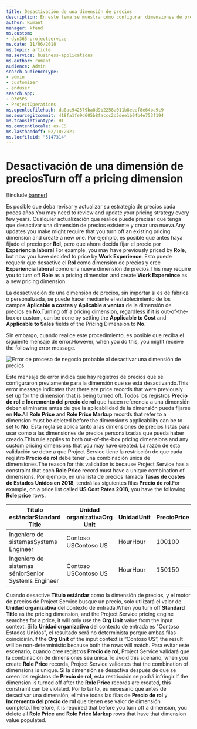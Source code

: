 ```yaml
---
title: Desactivación de una dimensión de precios
description: En este tema se muestra cómo configurar dimensiones de precios en la solución de Project Service.
author: Rumant
manager: kfend
ms.custom:
- dyn365-projectservice
ms.date: 11/06/2018
ms.topic: article
ms.service: business-applications
ms.author: rumant
audience: Admin
search.audienceType:
- admin
- customizer
- enduser
search.app:
- D365PS
- ProjectOperations
ms.openlocfilehash: da0ac942579ba8d9b2258a011b8eeef8e64ba9c9
ms.sourcegitcommit: 418fa1fe9d605b8faccc2d5dee1b04b4e753f194
ms.translationtype: HT
ms.contentlocale: es-ES
ms.lasthandoff: 02/10/2021
ms.locfileid: "5147314"
---
```

# <a name="turn-off-a-pricing-dimension"></a><span data-ttu-id="2b29b-103">Desactivación de una dimensión de precios</span><span class="sxs-lookup"><span data-stu-id="2b29b-103">Turn off a pricing dimension</span></span>

[!include [banner](../includes/psa-now-project-operations.md)]

<span data-ttu-id="2b29b-104">Es posible que deba revisar y actualizar su estrategia de precios cada pocos años.</span><span class="sxs-lookup"><span data-stu-id="2b29b-104">You may need to review and update your pricing strategy every few years.</span></span> <span data-ttu-id="2b29b-105">Cualquier actualización que realice puede precisar que tenga que desactivar una dimensión de precios existente y crear una nueva.</span><span class="sxs-lookup"><span data-stu-id="2b29b-105">Any updates you make might require that you turn off an existing pricing dimension and create a new one.</span></span> <span data-ttu-id="2b29b-106">Por ejemplo, es posible que antes haya fijado el precio por **Rol**, pero que ahora decida fijar el precio por **Experiencia laboral**.</span><span class="sxs-lookup"><span data-stu-id="2b29b-106">For example, you may have previously priced by **Role**, but now you have decided to price by **Work Experience**.</span></span> <span data-ttu-id="2b29b-107">Esto puede requerir que desactive el **Rol** como dimensión de precios y cree **Experiencia laboral** como una nueva dimensión de precios.</span><span class="sxs-lookup"><span data-stu-id="2b29b-107">This may require you to turn off **Role** as a pricing dimension and create **Work Expereince** as a new pricing dimension.</span></span> 

<span data-ttu-id="2b29b-108">La desactivación de una dimensión de precios, sin importar si es de fábrica o personalizada, se puede hacer mediante el establecimiento de los campos **Aplicable a costes** y **Aplicable a ventas** de la dimensión de precios en **No**.</span><span class="sxs-lookup"><span data-stu-id="2b29b-108">Turning off a pricing dimension, regardless if it is out-of-the-box or custom, can be done by setting the **Applicable to Cost** and **Applicable to Sales** fields of the Pricing Dimension to **No**.</span></span>

<span data-ttu-id="2b29b-109">Sin embargo, cuando realice este procedimiento, es posible que reciba el siguiente mensaje de error.</span><span class="sxs-lookup"><span data-stu-id="2b29b-109">However, when you do this, you might receive the following error message.</span></span>

![Error de proceso de negocio probable al desactivar una dimensión de precios](media/Business-Process-Error.png)


<span data-ttu-id="2b29b-111">Este mensaje de error indica que hay registros de precios que se configuraron previamente para la dimensión que se está desactivando.</span><span class="sxs-lookup"><span data-stu-id="2b29b-111">This error message indicates that there are price records that were previously set up for the dimension that is being turned off.</span></span> <span data-ttu-id="2b29b-112">Todos los registros **Precio de rol** e **Incremento del precio de rol** que hacen referencia a una dimensión deben eliminarse antes de que la aplicabilidad de la dimensión pueda fijarse en **No**.</span><span class="sxs-lookup"><span data-stu-id="2b29b-112">All **Role Price** and **Role Price Markup** records that refer to a dimension must be deleted before the dimension’s applicability can be to set to **No**.</span></span> <span data-ttu-id="2b29b-113">Esta regla se aplica tanto a las dimensiones de precios listas para usar como a las dimensiones de precios personalizadas que pueda haber creado.</span><span class="sxs-lookup"><span data-stu-id="2b29b-113">This rule applies to both out-of-the-box pricing dimensions and any custom pricing dimensions that you may have created.</span></span> <span data-ttu-id="2b29b-114">La razón de esta validación se debe a que Project Service tiene la restricción de que cada registro **Precio de rol** debe tener una combinación única de dimensiones.</span><span class="sxs-lookup"><span data-stu-id="2b29b-114">The reason for this validation is because Project Service has a constraint that each **Role Price** record must have a unique combination of dimensions.</span></span> <span data-ttu-id="2b29b-115">Por ejemplo, en una lista de precios llamada **Tasas de costes de Estados Unidos en 2018**, tendrá las siguientes filas **Precio de rol**.</span><span class="sxs-lookup"><span data-stu-id="2b29b-115">For example, on a price list called **US Cost Rates 2018**, you have the following **Role price** rows.</span></span> 

| <span data-ttu-id="2b29b-116">Título estándar</span><span class="sxs-lookup"><span data-stu-id="2b29b-116">Standard Title</span></span>         | <span data-ttu-id="2b29b-117">Unidad organizativa</span><span class="sxs-lookup"><span data-stu-id="2b29b-117">Org Unit</span></span>    |<span data-ttu-id="2b29b-118">Unidad</span><span class="sxs-lookup"><span data-stu-id="2b29b-118">Unit</span></span>   |<span data-ttu-id="2b29b-119">Precio</span><span class="sxs-lookup"><span data-stu-id="2b29b-119">Price</span></span>  |<span data-ttu-id="2b29b-120">Divisa</span><span class="sxs-lookup"><span data-stu-id="2b29b-120">Currency</span></span>  |
| -----------------------|-------------|-------|-------|----------|
| <span data-ttu-id="2b29b-121">Ingeniero de sistemas</span><span class="sxs-lookup"><span data-stu-id="2b29b-121">Systems Engineer</span></span>|<span data-ttu-id="2b29b-122">Contoso US</span><span class="sxs-lookup"><span data-stu-id="2b29b-122">Contoso US</span></span>|<span data-ttu-id="2b29b-123">Hour</span><span class="sxs-lookup"><span data-stu-id="2b29b-123">Hour</span></span>| <span data-ttu-id="2b29b-124">100</span><span class="sxs-lookup"><span data-stu-id="2b29b-124">100</span></span>|<span data-ttu-id="2b29b-125">USD</span><span class="sxs-lookup"><span data-stu-id="2b29b-125">USD</span></span>|
| <span data-ttu-id="2b29b-126">Ingeniero de sistemas sénior</span><span class="sxs-lookup"><span data-stu-id="2b29b-126">Senior Systems Engineer</span></span>|<span data-ttu-id="2b29b-127">Contoso US</span><span class="sxs-lookup"><span data-stu-id="2b29b-127">Contoso US</span></span>|<span data-ttu-id="2b29b-128">Hour</span><span class="sxs-lookup"><span data-stu-id="2b29b-128">Hour</span></span>| <span data-ttu-id="2b29b-129">150</span><span class="sxs-lookup"><span data-stu-id="2b29b-129">150</span></span>| <span data-ttu-id="2b29b-130">USD</span><span class="sxs-lookup"><span data-stu-id="2b29b-130">USD</span></span>|


<span data-ttu-id="2b29b-131">Cuando desactive **Título estándar** como la dimensión de precios, y el motor de precios de Project Service busque un precio, solo utilizará el valor de **Unidad organizativa** del contexto de entrada.</span><span class="sxs-lookup"><span data-stu-id="2b29b-131">When you turn off **Standard Title** as the pricing dimension, and the Project Service pricing engine searches for a price, it will only use the **Org Unit** value from the input context.</span></span> <span data-ttu-id="2b29b-132">Si la **Unidad organizativa** del contexto de entrada es "Contoso Estados Unidos", el resultado será no determinista porque ambas filas coincidirán.</span><span class="sxs-lookup"><span data-stu-id="2b29b-132">If the **Org Unit** of the input context is “Contoso US”, the result will be non-deterministic because both the rows will match.</span></span> <span data-ttu-id="2b29b-133">Para evitar este escenario, cuando cree registros **Precio de rol**, Project Service validará que la combinación de dimensiones sea única.</span><span class="sxs-lookup"><span data-stu-id="2b29b-133">To avoid this scenario, when you create **Role Price** records, Project Service validates that the combination of dimensions is unique.</span></span> <span data-ttu-id="2b29b-134">Si la dimensión se desactiva después de que se creen los registros de **Precio de rol**, esta restricción se podrá infringir.</span><span class="sxs-lookup"><span data-stu-id="2b29b-134">If the dimension is turned off after the **Role Price** records are created, this constraint can be violated.</span></span> <span data-ttu-id="2b29b-135">Por lo tanto, es necesario que antes de desactivar una dimensión, elimine todas las filas de **Precio de rol** y **Incremento del precio de rol** que tienen ese valor de dimensión completo.</span><span class="sxs-lookup"><span data-stu-id="2b29b-135">Therefore, it is required that before you turn off a dimension, you delete all **Role Price** and **Role Price Markup** rows that have that dimension value populated.</span></span>

